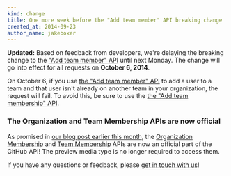 ```yaml
---
kind: change
title: One more week before the "Add team member" API breaking change
created_at: 2014-09-23
author_name: jakeboxer
---
```


**Updated:** Based on feedback from developers, we're delaying the breaking change to the ["Add team member" API][add-team-member] until next Monday. The change will go into effect for all requests on **October 6, 2014**.

On October 6, if you use [the "Add team member" API][add-team-member] to add a user to a team and that user isn't already on another team in your organization, the request will fail. To avoid this, be sure to use the [the "Add team membership" API][add-team-membership].

### The Organization and Team Membership APIs are now official

As promised in [our blog post earlier this month][finalizing], the [Organization Membership][org-membership-api] and [Team Membership][team-membership-api] APIs are now an official part of the GitHub API! The preview media type is no longer required to access them.

If you have any questions or feedback, please [get in touch with us][contact]!

[add-team-member]: /v3/orgs/teams/#add-team-member
[add-team-membership]: /v3/orgs/teams/#add-team-membership
[finalizing]: /changes/2014-09-16-finalizing-the-organization-and-team-membership-apis/
[org-membership-api]: /changes/2014-08-28-accepting-organization-invitations-from-the-api/
[team-membership-api]: /changes/2014-08-05-team-memberships-api/
[contact]: https://github.com/contact?form[subject]=Organization+and+Team+Membership+APIs
